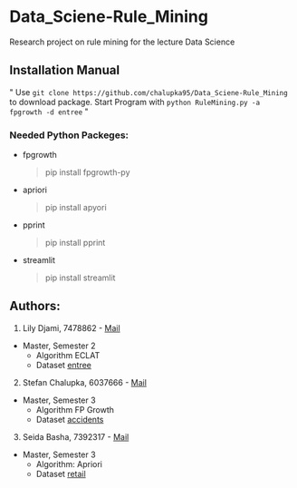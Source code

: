 # Data_Sciene-Rule_Mining
Research project on rule mining for the lecture Data Science


## Installation Manual
"
Use `git clone https://github.com/chalupka95/Data_Sciene-Rule_Mining` to download package.
Start Program with `python RuleMining.py -a fpgrowth -d entree` 
"

### Needed Python Packeges:
- fpgrowth
  > pip install fpgrowth-py

- apriori
  > pip install apyori

- pprint
  > pip install pprint

- streamlit
  > pip install streamlit


## Authors:
1. Lily Djami, 7478862        - [Mail](mailto://lily.djami@stud.uni-frankfurt.de)
  - Master, Semester 2
    - Algorithm ECLAT
    - Dataset [entree](http://kdd.ics.uci.edu/databases/entree/entree.html)
  
2. Stefan Chalupka, 6037666   - [Mail](mailto://s7021955@stud.uni-frankfurt.de)
  - Master, Semester 3
    - Algorithm FP Growth
    - Dataset [accidents](http://fimi.uantwerpen.be/data/accidents.dat)

3. Seida Basha, 7392317       - [Mail](mailto://s.basha@stud.uni-frankfurt.de)
  - Master, Semester 3
    - Algorithm: Apriori 
    - Dataset [retail](http://fimi.uantwerpen.be/data/retail.dat)
